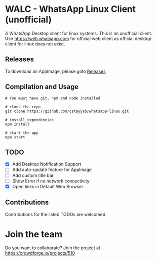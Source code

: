 # WALC - WhatsApp Linux Client (unofficial)
A WhatsApp Desktop client for linux systems. This is an unofficial client. Use https://web.whatsapp.com for official web client as official desktop client for linux does not exist.

## Releases
To download an AppImage, please goto [Releases](https://github.com/cstayyab/whatsapp-linux/releases)

## Compilation and Usage

```
# You must have git, npm and node installed

# clone the repo
git clone https://github.com/cstayyab/whatsapp-linux.git

# install dependencies
npm install

# start the app
npm start

```

## TODO
- [x] Add Desktop Notification Support
- [ ] Add auto-update feature for AppImage
- [ ] Add custom title bar
- [ ] Show Error if no network connectivity
- [X] Open links in Default Web Browser

## Contributions
Contributions for the listed TODOs are welcomed.

 # Join the team 
 Do you want to collaborate? Join the project at https://crowdforge.io/projects/510
